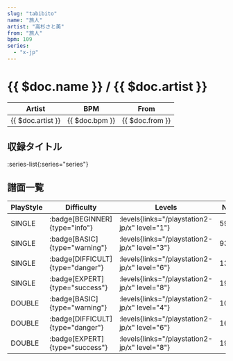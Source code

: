 ```yaml
---
slug: "tabibito"
name: "旅人"
artist: "高杉さと美"
from: "旅人"
bpm: 109
series:
  - "x-jp"
---
```


# {{ $doc.name }} / {{ $doc.artist }}

|Artist|BPM|From|
|------|---|----|
|{{ $doc.artist }}|{{ $doc.bpm }}|{{ $doc.from }}|

## 収録タイトル

:series-list{:series="series"}

## 譜面一覧

|PlayStyle|Difficulty|Levels|Notes|Movie|
|---------|----------|------|-----|-----|
|SINGLE| :badge[BEGINNER]{type="info"}| :levels{links="/playstation2-jp/x" level="1"}|59/0||
|SINGLE| :badge[BASIC]{type="warning"}| :levels{links="/playstation2-jp/x" level="3"}|93/2||
|SINGLE| :badge[DIFFICULT]{type="danger"}| :levels{links="/playstation2-jp/x" level="6"}|139/13||
|SINGLE| :badge[EXPERT]{type="success"}| :levels{links="/playstation2-jp/x" level="8"}|198/18||
|DOUBLE| :badge[BASIC]{type="warning"}| :levels{links="/playstation2-jp/x" level="4"}|102/0||
|DOUBLE| :badge[DIFFICULT]{type="danger"}| :levels{links="/playstation2-jp/x" level="6"}|167/6||
|DOUBLE| :badge[EXPERT]{type="success"}| :levels{links="/playstation2-jp/x" level="8"}|195/17||
